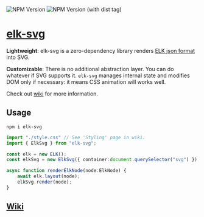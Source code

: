 ![NPM Version](https://img.shields.io/npm/v/elk-svg)
![NPM Version (with dist tag)](https://img.shields.io/npm/v/elk-svg/alpha)

# [elk-svg](https://github.com/wirekang/elk-svg)


**Lightweight**: elk-svg is a zero-dependency library renders [ELK json format](https://eclipse.dev/elk/documentation/tooldevelopers/graphdatastructure/jsonformat.html) into SVG.

**Customizable**: There is no additional abstraction layer. You can do whatever if SVG supports it.
`elk-svg` manages internal state and modifies DOM only if necessary: it means CSS animation will works well.


Check out [wiki](https://github.com/wirekang/elk-svg/wiki) for more information.

## Usage
```
npm i elk-svg
```

```typescript
import "./style.css" // See 'Styling' page in wiki.
import { ElkSvg } from "elk-svg";

const elk = new ELK();
const elkSvg = new ElkSvg({ container:document.querySelector("svg") });

async function renderElkNode(node:ElkNode) {
    await elk.layout(node);
    elkSvg.render(node);
}
```

## [Wiki](https://github.com/wirekang/elk-svg/wiki)

